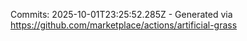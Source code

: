 Commits: 2025-10-01T23:25:52.285Z - Generated via https://github.com/marketplace/actions/artificial-grass
<br>
